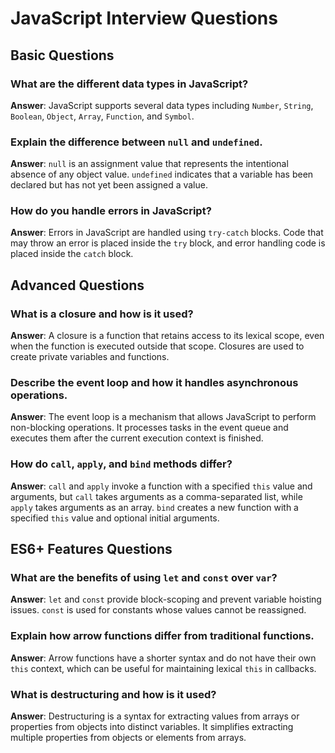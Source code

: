 # JavaScript Interview Questions

## Basic Questions

### What are the different data types in JavaScript?
**Answer**: JavaScript supports several data types including `Number`, `String`, `Boolean`, `Object`, `Array`, `Function`, and `Symbol`.

### Explain the difference between `null` and `undefined`.
**Answer**: `null` is an assignment value that represents the intentional absence of any object value. `undefined` indicates that a variable has been declared but has not yet been assigned a value.

### How do you handle errors in JavaScript?
**Answer**: Errors in JavaScript are handled using `try-catch` blocks. Code that may throw an error is placed inside the `try` block, and error handling code is placed inside the `catch` block.

## Advanced Questions

### What is a closure and how is it used?
**Answer**: A closure is a function that retains access to its lexical scope, even when the function is executed outside that scope. Closures are used to create private variables and functions.

### Describe the event loop and how it handles asynchronous operations.
**Answer**: The event loop is a mechanism that allows JavaScript to perform non-blocking operations. It processes tasks in the event queue and executes them after the current execution context is finished.

### How do `call`, `apply`, and `bind` methods differ?
**Answer**: `call` and `apply` invoke a function with a specified `this` value and arguments, but `call` takes arguments as a comma-separated list, while `apply` takes arguments as an array. `bind` creates a new function with a specified `this` value and optional initial arguments.

## ES6+ Features Questions

### What are the benefits of using `let` and `const` over `var`?
**Answer**: `let` and `const` provide block-scoping and prevent variable hoisting issues. `const` is used for constants whose values cannot be reassigned.

### Explain how arrow functions differ from traditional functions.
**Answer**: Arrow functions have a shorter syntax and do not have their own `this` context, which can be useful for maintaining lexical `this` in callbacks.

### What is destructuring and how is it used?
**Answer**: Destructuring is a syntax for extracting values from arrays or properties from objects into distinct variables. It simplifies extracting multiple properties from objects or elements from arrays.
